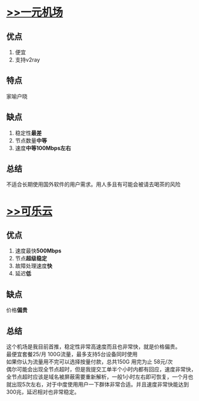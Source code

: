 # [>>一元机场](https://xn--4gq62f.org/)
## 优点
1. 便宜
2. 支持v2ray 
## 特点
家喻户晓
## 缺点
1. 稳定性**最差**
2. 节点数量**中等**
3. 速度**中等100Mbps左右** 

## 总结
不适合长期使用国外软件的用户需求。用人多且有可能会被请去喝茶的风险

# [>>可乐云](https://portal.colacloud.net/) 
## 优点
1. 速度最快**500Mbps**
2. 节点**超级稳定**
3. 故障处理速度**快**
4. 延迟**低**

## 缺点
价格**偏贵**
## 总结
这个机场是我目前首推，稳定性非常高速度而且也非常快，就是价格偏贵。\
最便宜套餐25/月 100G流量，最多支持5台设备同时使用 \
如果你认为流量用不完可以选择按量付款，总共150G 用完为止 58元/次 \
偶尔可能会出现全节点超时，但是我提交工单半个小时内都有回应，速度非常快，全节点超时应该是域名被屏蔽需要重新解析，一般1小时左右即可恢复，一个月也就出现5次左右，对于中度使用用户一下群体非常合适。并且速度非常快能达到300兆，延迟相对也非常稳定。